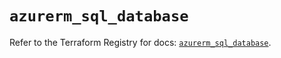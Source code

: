 # `azurerm_sql_database`

Refer to the Terraform Registry for docs: [`azurerm_sql_database`](https://registry.terraform.io/providers/hashicorp/azurerm/2.99.0/docs/resources/sql_database).
